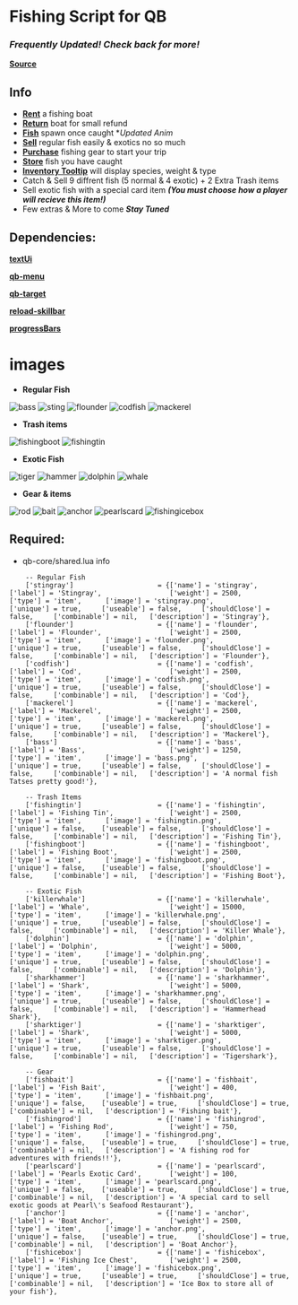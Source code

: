 # Fishing Script for QB 

### ***Frequently Updated! Check back for more!***

**[Source](https://github.com/Kuzkay/esx_AdvancedFishing)**

## Info
- **[Rent](https://streamable.com/bymhyv)** a fishing boat
- **[Return](https://streamable.com/ns3qeb)** boat for small refund
- **[Fish](https://streamable.com/ca7wo7)** spawn once caught **Updated Anim* 
- **[Sell](https://streamable.com/5c8nm0)** regular fish easily & exotics no so much 
- **[Purchase](https://i.imgur.com/LIj0Rs8.png)** fishing gear to start your trip 
- **[Store](https://i.imgur.com/eeQrnD0.png)** fish you have caught
-  **[Inventory Tooltip](https://i.imgur.com/vnpIb2b.png)** will display species, weight & type
- Catch & Sell 9 diffrent fish (5 normal & 4 exotic) + 2 Extra Trash items
- Sell exotic fish with a special card item ***(You must choose how a player will recieve this item!)***
- Few extras & More to come ***Stay Tuned***


## Dependencies:
**[textUi](https://github.com/dojwun/textUi)**

**[qb-menu](https://github.com/qbcore-framework/qb-menu)**


**[qb-target](https://github.com/BerkieBb/berkie-target)**

**[reload-skillbar](https://github.com/Utinax/reload-skillbar)**

**[progressBars](https://drive.google.com/drive/folders/1uuxtWibJIZYx2yDY_7y4mnl5AbqDpSqt?usp=sharing)**

# images
- **Regular Fish**

![bass](https://i.imgur.com/kye5oAh.png)
![sting](https://i.imgur.com/KtUf7C6.png)
![flounder](https://i.imgur.com/O0JYxfp.png)
![codfish](https://i.imgur.com/rfwERIW.png)
![mackerel](https://i.imgur.com/A1Qrktl.png)

- **Trash items**
 
![fishingboot](https://i.imgur.com/Vuk4yHA.png)
![fishingtin](https://i.imgur.com/8G5Mx4i.png)

- **Exotic Fish**

![tiger](https://i.imgur.com/L5Zi26u.png)
![hammer](https://i.imgur.com/SpDnz4O.png)
![dolphin](https://i.imgur.com/Pisfl7A.png)
![whale](https://i.imgur.com/iB9Ky68.png)

- **Gear & items**
 
![rod](https://i.imgur.com/dzM4b7U.png)
![bait](https://i.imgur.com/A4XBvDb.png)
![anchor](https://i.imgur.com/1OYiDYa.png)
![pearlscard](https://i.imgur.com/xFEmoLt.png)
![fishingicebox](https://i.imgur.com/YnJzonA.png)



## Required:
- qb-core/shared.lua info
```
	-- Regular Fish
	['stingray'] 			     	 = {['name'] = 'stingray', 				    ['label'] = 'Stingray',            		['weight'] = 2500,      ['type'] = 'item',      ['image'] = 'stingray.png',         	['unique'] = true,     ['useable'] = false,     ['shouldClose'] = false,     ['combinable'] = nil,   ['description'] = 'Stingray'},
	['flounder'] 			     	 = {['name'] = 'flounder', 				    ['label'] = 'Flounder',            		['weight'] = 2500,      ['type'] = 'item',      ['image'] = 'flounder.png',         	['unique'] = true,     ['useable'] = false,     ['shouldClose'] = false,     ['combinable'] = nil,   ['description'] = 'Flounder'},
	['codfish'] 			     	 = {['name'] = 'codfish', 				    ['label'] = 'Cod',            			['weight'] = 2500,      ['type'] = 'item',      ['image'] = 'codfish.png',         		['unique'] = true,     ['useable'] = false,     ['shouldClose'] = false,     ['combinable'] = nil,   ['description'] = 'Cod'},
	['mackerel'] 			     	 = {['name'] = 'mackerel', 				    ['label'] = 'Mackerel',            		['weight'] = 2500,      ['type'] = 'item',      ['image'] = 'mackerel.png',         	['unique'] = true,     ['useable'] = false,     ['shouldClose'] = false,     ['combinable'] = nil,   ['description'] = 'Mackerel'},
	['bass'] 			 		 	 = {['name'] = 'bass', 						['label'] = 'Bass',                     ['weight'] = 1250,      ['type'] = 'item',      ['image'] = 'bass.png',                 ['unique'] = true,     ['useable'] = false,     ['shouldClose'] = false,     ['combinable'] = nil,   ['description'] = 'A normal fish Tatses pretty good!'},
	
	-- Trash Items
	['fishingtin'] 			 	 	 = {['name'] = 'fishingtin', 				['label'] = 'Fishing Tin', 				['weight'] = 2500, 		['type'] = 'item', 		['image'] = 'fishingtin.png', 			['unique'] = false,    ['useable'] = false, 	['shouldClose'] = false,	 ['combinable'] = nil,   ['description'] = 'Fishing Tin'},	
	['fishingboot'] 			 	 = {['name'] = 'fishingboot', 				['label'] = 'Fishing Boot', 			['weight'] = 2500, 		['type'] = 'item', 		['image'] = 'fishingboot.png', 			['unique'] = false,    ['useable'] = false, 	['shouldClose'] = false,	 ['combinable'] = nil,   ['description'] = 'Fishing Boot'},	
	
	-- Exotic Fish
	['killerwhale'] 			 	 = {['name'] = 'killerwhale', 				['label'] = 'Whale', 					['weight'] = 15000, 	['type'] = 'item', 		['image'] = 'killerwhale.png', 			['unique'] = true, 	   ['useable'] = false, 	['shouldClose'] = false,	 ['combinable'] = nil,   ['description'] = 'Killer Whale'},	
	['dolphin'] 			     	 = {['name'] = 'dolphin', 					['label'] = 'Dolphin',          		['weight'] = 5000,      ['type'] = 'item',      ['image'] = 'dolphin.png',       		['unique'] = true,     ['useable'] = false,     ['shouldClose'] = false,     ['combinable'] = nil,   ['description'] = 'Dolphin'},
	['sharkhammer'] 			     = {['name'] = 'sharkhammer', 				['label'] = 'Shark',         			['weight'] = 5000,      ['type'] = 'item',      ['image'] = 'sharkhammer.png',       	['unique'] = true,     ['useable'] = false,     ['shouldClose'] = false,     ['combinable'] = nil,   ['description'] = 'Hammerhead Shark'},
	['sharktiger'] 			     	 = {['name'] = 'sharktiger', 				['label'] = 'Shark',          			['weight'] = 5000,      ['type'] = 'item',      ['image'] = 'sharktiger.png',       	['unique'] = true,     ['useable'] = false,     ['shouldClose'] = false,     ['combinable'] = nil,   ['description'] = 'Tigershark'},
	
	-- Gear
	['fishbait'] 			     	 = {['name'] = 'fishbait', 					['label'] = 'Fish Bait', 				['weight'] = 400, 		['type'] = 'item', 		['image'] = 'fishbait.png', 			['unique'] = false,    ['useable'] = true, 	   ['shouldClose'] = true,	   ['combinable'] = nil,   ['description'] = 'Fishing bait'},
	['fishingrod'] 			 		 = {['name'] = 'fishingrod', 				['label'] = 'Fishing Rod', 				['weight'] = 750, 		['type'] = 'item', 		['image'] = 'fishingrod.png', 			['unique'] = false,    ['useable'] = true, 	   ['shouldClose'] = true,	   ['combinable'] = nil,   ['description'] = 'A fishing rod for adventures with friends!!'},	
	['pearlscard'] 			 	 	 = {['name'] = 'pearlscard', 				['label'] = 'Pearls Exotic Card', 		['weight'] = 100, 		['type'] = 'item', 		['image'] = 'pearlscard.png', 			['unique'] = false,    ['useable'] = true, 	   ['shouldClose'] = true,	   ['combinable'] = nil,   ['description'] = 'A special card to sell exotic goods at Pearl\'s Seafood Restaurant'},	
	['anchor'] 			 	 		 = {['name'] = 'anchor', 					['label'] = 'Boat Anchor', 				['weight'] = 2500, 		['type'] = 'item', 		['image'] = 'anchor.png', 				['unique'] = false,    ['useable'] = true, 	   ['shouldClose'] = true,	   ['combinable'] = nil,   ['description'] = 'Boat Anchor'},	
	['fishicebox'] 			 	 	 = {['name'] = 'fishicebox', 				['label'] = 'Fishing Ice Chest', 		['weight'] = 2500, 		['type'] = 'item', 		['image'] = 'fishicebox.png', 			['unique'] = true,     ['useable'] = true, 	   ['shouldClose'] = true,	   ['combinable'] = nil,   ['description'] = 'Ice Box to store all of your fish'},	

 ``` 


